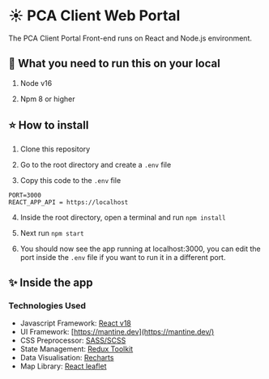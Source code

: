 # :sunny: PCA Client Web Portal

The PCA Client Portal Front-end runs on React and Node.js environment.

## :wrench: What you need to run this on your local

1. Node v16

2. Npm 8 or higher

## :star: How to install

1. Clone this repository

2. Go to the root directory and create a `.env` file

3. Copy this code to the `.env` file

```
PORT=3000
REACT_APP_API = https://localhost
```

4. Inside the root directory, open a terminal and run `npm install`

5. Next run `npm start`

6. You should now see the app running at localhost:3000, you can edit the port inside the `.env` file if you want to run it in a different port.

## :sparkles: Inside the app

### Technologies Used

-   Javascript Framework: [React v18](https://react.dev/)
-   UI Framework: [https://mantine.dev](https://mantine.dev/)
-   CSS Preprocessor: [SASS/SCSS](https://sass-lang.com/documentation/)
-   State Management: [Redux Toolkit](https://redux-toolkit.js.org/)
-   Data Visualisation: [Recharts](https://recharts.org/en-US)
-   Map Library: [React leaflet](https://react-leaflet.js.org/)

